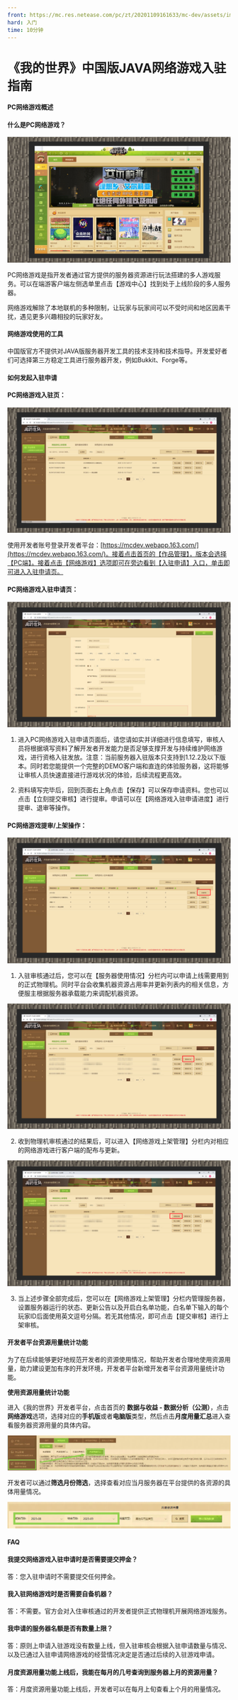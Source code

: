 ```yaml
---
front: https://mc.res.netease.com/pc/zt/20201109161633/mc-dev/assets/img/8_1.b13ebca4.jpg
hard: 入门
time: 10分钟
---
```


# 《我的世界》中国版JAVA网络游戏入驻指南



#### PC网络游戏概述

#### 什么是PC网络游戏？



![](./images/8_1.jpg)



PC网络游戏是指开发者通过官方提供的服务器资源进行玩法搭建的多人游戏服务。可以在端游客户端左侧选单里点击【游戏中心】找到处于上线阶段的多人服务器。

网络游戏解除了本地联机的多种限制，让玩家与玩家间可以不受时间和地区因素干扰，遇见更多兴趣相投的玩家好友。



#### 网络游戏使用的工具

中国版官方不提供对JAVA版服务器开发工具的技术支持和技术指导。开发爱好者们可选择第三方稳定工具进行服务器开发，例如Bukkit、Forge等。



#### 如何发起入驻申请

#### PC网络游戏入驻页：

![](./images/8_2.jpg)



使用开发者账号登录开发者平台：[https://mcdev.webapp.163.com/](https://mcdev.webapp.163.com/)。接着点击首页的【作品管理】，版本会选择【PC端】。接着点击【网络游戏】选项即可在旁边看到【入驻申请】入口，单击即可进入入驻申请页。



#### PC网络游戏入驻申请页：

![](./images/8_3.jpg)



1) 进入PC网络游戏入驻申请页面后，请您请如实并详细进行信息填写，审核人员将根据填写资料了解开发者开发能力是否足够支撑开发与持续维护网络游戏，进行资格入驻发放。注意：当前服务器入驻版本只支持到1.12.2及以下版本。同时若您能提供一个完整的DEMO客户端和直连的体验服务器，这将能够让审核人员快速直接进行游戏状况的体验，后续流程更高效。

2) 资料填写完毕后，回到页面右上角点击【保存】可以保存申请资料。您也可以点击【立刻提交审核】进行提审。申请可以在【网络游戏入驻申请进度】进行提审、退审等操作。



#### PC网络游戏提审/上架操作：

![](./images/8_4.jpg)



1) 入驻审核通过后，您可以在【服务器使用情况】分栏内可以申请上线需要用到的正式物理机。同时平台会收集机器资源占用率并更新列表内的相关信息，方便服主根据服务器承载能力来调配机器资源。

![](./images/8_5.jpg)



2) 收到物理机审核通过的结果后，可以进入【网络游戏上架管理】分栏内对相应的网络游戏进行客户端的配布与更新。

![](./images/8_6.jpg)



3) 当上述步骤全部完成后，您可以在【网络游戏上架管理】分栏内管理服务器，设置服务器运行的状态、更新公告以及开启白名单功能，白名单下输入的每个玩家ID后面使用英文逗号分隔。若无其他情况，即可点击【提交审核】进行上架审核。





#### 开发者平台资源用量统计功能 

为了在后续能够更好地规范开发者的资源使用情况，帮助开发者合理地使用资源用量，助力建设更加有序的开发环境，开发者平台新增开发者平台资源用量统计功能。

**使用资源用量统计功能**

进入《我的世界》开发者平台，点击首页的 **数据与收益 - 数据分析（公测）**，点击**网络游戏**选项，选择对应的**手机版**或者**电脑版**类型，然后点击**月度用量汇总**进入查看服务器资源用量的具体内容。

![image-20220427154841408](./images/13.1_1.png)

开发者可以通过**筛选月份筛选**，选择查看对应当月服务器在平台提供的各资源的具体用量情况。

![image-20220427154841408](./images/13.1_2.png)



#### FAQ

#### 我提交网络游戏入驻申请时是否需要提交押金？

答：您入驻申请时不需要提交任何押金。



#### 我入驻网络游戏时是否需要自备机器？

答：不需要。官方会对入住审核通过的开发者提供正式物理机开展网络游戏服务。



#### 我申请的服务器名额是否有数量上限？

答：原则上申请入驻游戏没有数量上线，但入驻审核会根据入驻申请数量与情况、以及已通过入驻申请网络游戏的经营情况决定是否通过后续的入驻游戏申请。



#### 月度资源用量功能上线后，我能在每月的几号查询到服务器上月的资源用量？

答：月度资源用量功能上线后，开发者可以在每月上旬查看上个月的用量情况。

